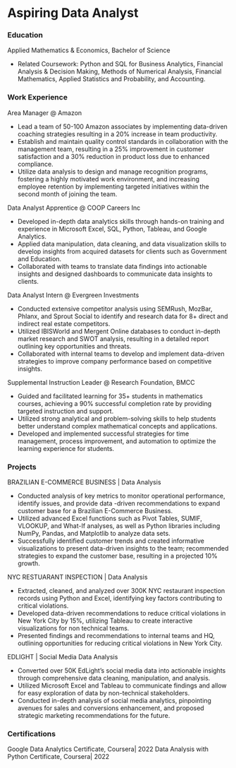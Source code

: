 # Aspiring Data Analyst

### Education
Applied Mathematics & Economics, Bachelor of Science
- Related Coursework: Python and SQL for Business Analytics, Financial Analysis & Decision Making, Methods of Numerical Analysis, Financial Mathematics, Applied Statistics and Probability, and Accounting.

### Work Experience
Area Manager @ Amazon
- Lead a team of 50-100 Amazon associates by implementing data-driven coaching strategies resulting in a 20% increase in team productivity.
- Establish and maintain quality control standards in collaboration with the management team, resulting in a 25% improvement in customer satisfaction and a 30% reduction in product loss due to enhanced compliance.
- Utilize data analysis to design and manage recognition programs, fostering a highly motivated work environment, and increasing employee retention by implementing targeted initiatives within the second month of joining the team.

Data Analyst Apprentice @ COOP Careers Inc
- Developed in-depth data analytics skills through hands-on training and experience in Microsoft Excel, SQL, Python, Tableau, and Google Analytics.
- Applied data manipulation, data cleaning, and data visualization skills to develop insights from acquired datasets for clients such as Government and Education.
- Collaborated with teams to translate data findings into actionable insights and designed dashboards to communicate data insights to clients.

Data Analyst Intern @ Evergreen Investments
- Conducted extensive competitor analysis using SEMRush, MozBar, Phlanx, and Sprout Social to identify and research data for 8+ direct and indirect real estate competitors.
- Utilized IBISWorld and Mergent Online databases to conduct in-depth market research and SWOT analysis, resulting in a detailed report outlining key opportunities and threats.
- Collaborated with internal teams to develop and implement data-driven strategies to improve company performance based on competitive insights.

Supplemental Instruction Leader @ Research Foundation, BMCC
- Guided and facilitated learning for 35+ students in mathematics courses, achieving a 90% successful completion rate by providing targeted instruction and support.
- Utilized strong analytical and problem-solving skills to help students better understand complex mathematical concepts and applications.
- Developed and implemented successful strategies for time management, process improvement, and automation to optimize the learning experience for students.

### Projects
BRAZILIAN E-COMMERCE BUSINESS | Data Analysis
- Conducted analysis of key metrics to monitor operational performance, identify issues, and provide data -driven recommendations to expand customer base for a Brazilian E-Commerce Business.
- Utilized advanced Excel functions such as Pivot Tables, SUMIF, VLOOKUP, and What-If analyses, as well as Python libraries including NumPy, Pandas, and Matplotlib to analyze data sets.
- Successfully identified customer trends and created informative visualizations to present data-driven insights to the team; recommended strategies to expand the customer base, resulting in a projected 10% growth.

NYC RESTUARANT INSPECTION | Data Analysis
- Extracted, cleaned, and analyzed over 300K NYC restaurant inspection records using Python and Excel, identifying key factors contributing to critical violations.
- Developed data-driven recommendations to reduce critical violations in New York City by 15%, utilizing Tableau to create interactive visualizations for non technical teams.
- Presented findings and recommendations to internal teams and HQ, outlining opportunities for reducing critical violations in New York City.

EDLIGHT | Social Media Data Analysis
- Converted over 50K EdLight’s social media data into actionable insights through comprehensive data cleaning, manipulation, and analysis.
- Utilized Microsoft Excel and Tableau to communicate findings and allow for easy exploration of data by non-technical stakeholders. 
- Conducted in-depth analysis of social media analytics, pinpointing avenues for sales and conversions enhancement, and proposed strategic marketing recommendations for the future.


### Certifications
Google Data Analytics Certificate, Coursera| 2022
Data Analysis with Python Certificate, Coursera| 2022
